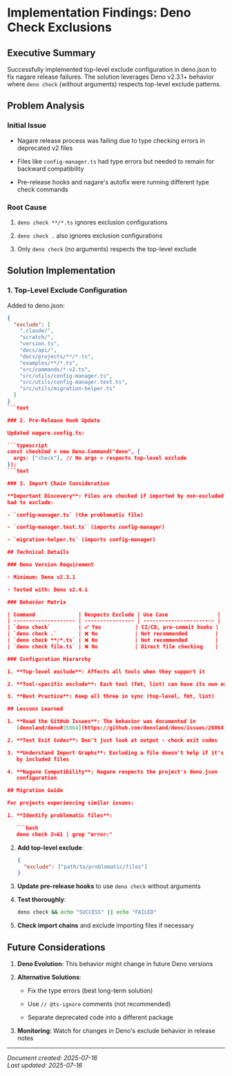 # Implementation Findings: Deno Check Exclusions

## Executive Summary

Successfully implemented top-level exclude configuration in deno.json to fix
nagare release failures. The solution leverages Deno v2.3.1+ behavior where
`deno check` (without arguments) respects top-level exclude patterns.

## Problem Analysis

### Initial Issue

- Nagare release process was failing due to type checking errors in deprecated
  v2 files

- Files like `config-manager.ts` had type errors but needed to remain for
  backward compatibility

- Pre-release hooks and nagare's autofix were running different type check
  commands

### Root Cause

1. `deno check **/*.ts` ignores exclusion configurations

2. `deno check .` also ignores exclusion configurations

3. Only `deno check` (no arguments) respects the top-level exclude

## Solution Implementation

### 1. Top-Level Exclude Configuration

Added to deno.json:

````json
{
  "exclude": [
    ".claude/",
    "scratch/",
    "version.ts",
    "docs/api/",
    "docs/projects/**/*.ts",
    "examples/**/*.ts",
    "src/commands/*-v2.ts",
    "src/utils/config-manager.ts",
    "src/utils/config-manager.test.ts",
    "src/utils/migration-helper.ts"
  ]
}
```text

### 2. Pre-Release Hook Update

Updated nagare.config.ts:

```typescript
const checkCmd = new Deno.Command("deno", {
  args: ["check"], // No args = respects top-level exclude
});
```text

### 3. Import Chain Consideration

**Important Discovery**: Files are checked if imported by non-excluded files. We
had to exclude:

- `config-manager.ts` (the problematic file)

- `config-manager.test.ts` (imports config-manager)

- `migration-helper.ts` (imports config-manager)

## Technical Details

### Deno Version Requirement

- Minimum: Deno v2.3.1

- Tested with: Deno v2.4.1

### Behavior Matrix

| Command              | Respects Exclude | Use Case                |
| -------------------- | ---------------- | ----------------------- |
| `deno check`         | ✅ Yes           | CI/CD, pre-commit hooks |
| `deno check .`       | ❌ No            | Not recommended         |
| `deno check **/*.ts` | ❌ No            | Not recommended         |
| `deno check file.ts` | ❌ No            | Direct file checking    |

### Configuration Hierarchy

1. **Top-level exclude**: Affects all tools when they support it

2. **Tool-specific exclude**: Each tool (fmt, lint) can have its own exclude

3. **Best Practice**: Keep all three in sync (top-level, fmt, lint)

## Lessons Learned

1. **Read the GitHub Issues**: The behavior was documented in
   [denoland/deno#26864](https://github.com/denoland/deno/issues/26864)

2. **Test Exit Codes**: Don't just look at output - check exit codes

3. **Understand Import Graphs**: Excluding a file doesn't help if it's imported
   by included files

4. **Nagare Compatibility**: Nagare respects the project's deno.json
   configuration

## Migration Guide

For projects experiencing similar issues:

1. **Identify problematic files**:

   ```bash
   deno check 2>&1 | grep "error:"
````

2. **Add top-level exclude**:

   ```json
   {
     "exclude": ["path/to/problematic/files"]
   }
   ```

3. **Update pre-release hooks** to use `deno check` without arguments

4. **Test thoroughly**:

   ```bash
   deno check && echo "SUCCESS" || echo "FAILED"
   ```

5. **Check import chains** and exclude importing files if necessary

## Future Considerations

1. **Deno Evolution**: This behavior might change in future Deno versions

2. **Alternative Solutions**:

   - Fix the type errors (best long-term solution)

   - Use `// @ts-ignore` comments (not recommended)

   - Separate deprecated code into a different package

3. **Monitoring**: Watch for changes in Deno's exclude behavior in release notes

---

_Document created: 2025-07-16_\
_Last updated: 2025-07-16_
